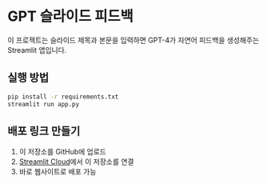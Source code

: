 
# GPT 슬라이드 피드백

이 프로젝트는 슬라이드 제목과 본문을 입력하면 GPT-4가 자연어 피드백을 생성해주는 Streamlit 앱입니다.

## 실행 방법

```bash
pip install -r requirements.txt
streamlit run app.py
```

## 배포 링크 만들기

1. 이 저장소를 GitHub에 업로드
2. [Streamlit Cloud](https://streamlit.io/cloud)에서 이 저장소를 연결
3. 바로 웹사이트로 배포 가능

